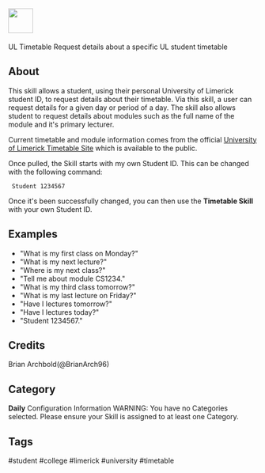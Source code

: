 # <img src='https://raw.githack.com/FortAwesome/Font-Awesome/master/svgs/solid/book.svg' card_color='#6A1A41' width='50' height='50' style='vertical-align:bottom'/>
 UL Timetable
Request details about a specific UL student timetable

## About 
This skill allows a student, using their personal University of Limerick student ID, to request details about their timetable. Via this skill, a user can request details for a given day or period of a day.
The skill also allows student to request details about modules such as the full name of the module and it's primary lecturer.

Current timetable and module information comes from the official [University of Limerick Timetable Site](https://www.timetable.ul.ie/) which is available to the public.

Once pulled, the Skill starts with my own Student ID. This can be changed with the following command:

``` Student 1234567```

Once it's been successfully changed, you can then use the **Timetable Skill** with your own Student ID.



## Examples 
* "What is my first class on Monday?"
* "What is my next lecture?"
* "Where is my next class?"
* "Tell me about module CS1234."
* "What is my third class tomorrow?"
* "What is my last lecture on Friday?"
* "Have I lectures tomorrow?"
* "Have I lectures today?"
* "Student 1234567."

## Credits 
Brian Archbold(@BrianArch96)



## Category
**Daily**
Configuration
Information
WARNING: You have no Categories selected. Please ensure your Skill is assigned to at least one Category.

## Tags
#student
#college
#limerick
#university
#timetable
